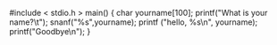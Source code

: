 #include < stdio.h >
main()
{
 	char yourname[100];
 	printf("What is your name?\t");
 	snanf("%s",yourname);
 	printf ("hello, %s\n", yourname);
	printf("Goodbye\n");
}
